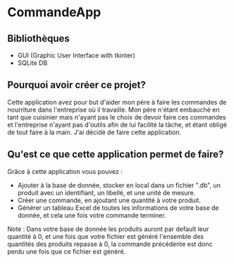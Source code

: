 # CommandeApp
## Bibliothèques

- GUI (Graphic User Interface with tkinter)
- SQLite DB

## Pourquoi avoir créer ce projet?

Cette application avez pour but d'aider mon père à faire les commandes de nourriture dans l'entreprise où il travaille. Mon père n'étant embauché en tant que cuisinier mais n'ayant pas le choix de devoir faire ces commandes et l'entreprise n'ayant pas d'outils afin de lui facilité la tâche, et étant obligé de tout faire à la main. J'ai décidé de faire cette application.

## Qu'est ce que cette application permet de faire?

Grâce à cette application vous pouvez :
- Ajouter à la base de donnée, stocker en local dans un fichier ".db", un produit avec un identifiant, un libellé, et une unité de mesure.
- Créer une commande, en ajoutant une quantité à votre produit.
- Générer un tableau Excel de toutes les informations de votre base de donnée, et cela une fois votre commande terminer.

Note : Dans votre base de donnée les produits auront par default leur quantité à 0, et une fois que votre fichier est généré l'ensemble des quantités des produits repasse à 0, la commande précédente est donc perdu une fois que ce fichier est généré.